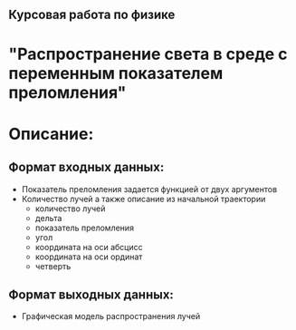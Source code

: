 ## Курсовая работа по физике
# "Распространение света в среде с переменным показателем преломления"

# Описание:

## Формат входных данных:

* Показатель преломления задается функцией от двух аргументов
* Количество лучей а также описание из начальной траектории
   * количество лучей
   * дельта
   * показатель преломления
   * угол
   * координата на оси абсцисс
   * координата на оси ординат
   * четверть
 

## Формат выходных данных:
 
* Графическая модель распространения лучей 
  
